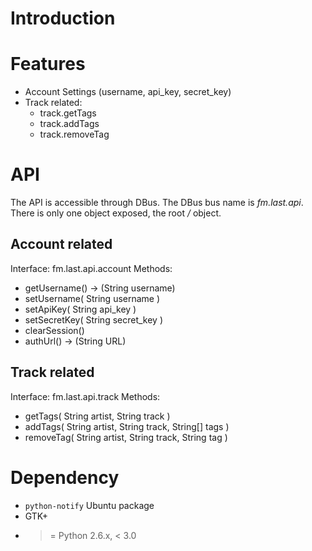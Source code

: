 Introduction
============


Features
========

- Account Settings (username, api_key, secret_key)
- Track related:
  - track.getTags
  - track.addTags
  - track.removeTag


API
===

The API is accessible through DBus. The DBus bus name is *fm.last.api*. There is only one object exposed, the root */* object.

Account related
---------------

Interface: fm.last.api.account
Methods: 

 - getUsername() -> (String username)
 - setUsername( String username )
 - setApiKey( String api_key )
 - setSecretKey( String secret_key )
 - clearSession()
 - authUrl() -> (String URL)

Track related
-------------

Interface: fm.last.api.track
Methods:
 
 - getTags( String artist, String track )
 - addTags( String artist, String track, String[] tags )
 - removeTag( String artist, String track, String tag )

 
Dependency
==========

- `python-notify` Ubuntu package
- GTK+
- >= Python 2.6.x, < 3.0
  